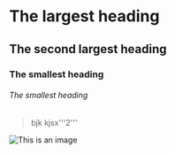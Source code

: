# The largest heading
## The second largest heading
### The smallest heading
###### The smallest heading
>bjk
kjsx'''2'''


![This is an image](https://myoctocat.com/assets/images/base-octocat.svg)